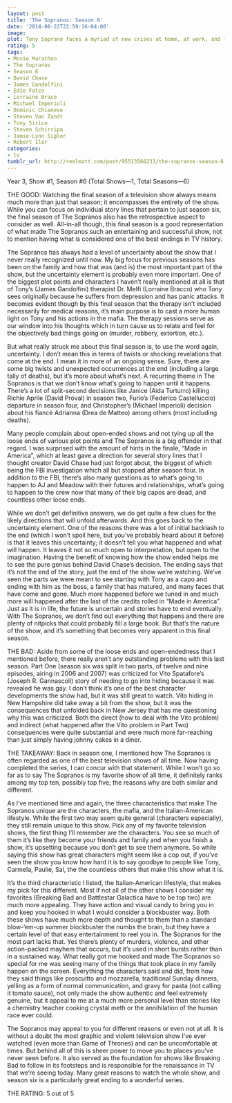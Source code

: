 ```yaml
---
layout: post
title: 'The Sopranos: Season 6'
date: '2014-08-22T22:59:16-04:00'
image: 
plot: Tony Soprano faces a myriad of new crises at home, at work, and from the law… leading the New Jersey mob boss to doubt the allegiances of many of those closest to him.
rating: 5
tags:
- Movie Marathon
- The Sopranos
- Season 6
- David Chase
- James Gandolfini
- Edie Falco
- Lorraine Braco
- Michael Imperioli
- Dominic Chianese
- Steven Van Zandt
- Tony Sirico
- Steven Schirripa
- Jamie-Lynn Sigler
- Robert Iler
categories:
- tv
tumblr_url: http://reelmatt.com/post/95513566233/the-sopranos-season-6
---
```


Year 3, Show #1, Season #6 (Total Shows—1, Total Seasons—6)

THE GOOD: Watching the final season of a television show always means much more than just that season; it encompasses the entirety of the show. While you can focus on individual story lines that pertain to just season six, the final season of The Sopranos also has the retrospective aspect to consider as well. All-in-all though, this final season is a good representation of what made The Sopranos such an entertaining and successful show, not to mention having what is considered one of the best endings in TV history.

The Sopranos has always had a level of uncertainty about the show that I never really recognized until now. My big focus for previous seasons has been on the family and how that was (and is) the most important part of the show, but the uncertainty element is probably even more important. One of the biggest plot points and characters I haven’t really mentioned at all is that of Tony’s (James Gandolfini) therapist Dr. Melfi (Lorraine Bracco) who Tony sees originally because he suffers from depression and has panic attacks. It becomes evident though by this final season that the therapy isn’t included necessarily for medical reasons, it’s main purpose is to cast a more human light on Tony and his actions in the mafia. The therapy sessions serve as our window into his thoughts which in turn cause us to relate and feel for the objectively bad things going on (murder, robbery, extortion, etc.).

But what really struck me about this final season is, to use the word again, uncertainty. I don’t mean this in terms of twists or shocking revelations that come at the end. I mean it in more of an ongoing sense. Sure, there are some big twists and unexpected occurrences at the end (including a large tally of deaths), but it’s more about what’s next. A recurring theme in The Sopranos is that we don’t know what’s going to happen until it happens. There’s a lot of split-second decisions like Janice (Aida Turturro) killing Richie Aprile (David Proval) in season two, Furio’s (Federico Castelluccio) departure in season four, and Christopher’s (Michael Imperioli) decision about his fiancé Adrianna (Drea de Matteo) among others (most including deaths).

Many people complain about open-ended shows and not tying up all the loose ends of various plot points and The Sopranos is a big offender in that regard. I was surprised with the amount of hints in the finale, “Made in America”, which at least gave a direction for several story lines that I thought creator David Chase had just forgot about, the biggest of which being the FBI investigation which all but stopped after season four. In addition to the FBI, there’s also many questions as to what’s going to happen to AJ and Meadow with their futures and relationships, what’s going to happen to the crew now that many of their big capos are dead, and countless other loose ends.

While we don’t get definitive answers, we do get quite a few clues for the likely directions that will unfold afterwards. And this goes back to the uncertainty element. One of the reasons there was a lot of initial backlash to the end (which I won’t spoil here, but you’ve probably heard about it before) is that it leaves this uncertainty; it doesn’t tell you what happened and what will happen. It leaves it not so much open to interpretation, but open to the imagination. Having the benefit of knowing how the show ended helps me to see the pure genius behind David Chase’s decision. The ending says that it’s not the end of the story, just the end of the show we’re watching. We’ve seen the parts we were meant to see starting with Tony as a capo and ending with him as the boss, a family that has matured, and many faces that have come and gone. Much more happened before we tuned in and much more will happened after the last of the credits rolled in “Made in America”. Just as it is in life, the future is uncertain and stories have to end eventually. With The Sopranos, we don’t find out everything that happens and there are plenty of nitpicks that could probably fill a large book. But that’s the nature of the show, and it’s something that becomes very apparent in this final season.

THE BAD: Aside from some of the loose ends and open-endedness that I mentioned before, there really aren’t any outstanding problems with this last season. Part One (season six was split in two parts, of twelve and nine episodes, airing in 2006 and 2007) was criticized for Vito Spatafore’s (Joseph R. Gannascoli) story of needing to go into hiding because it was revealed he was gay. I don’t think it’s one of the best character developments the show had, but it was still great to watch. Vito hiding in New Hampshire did take away a bit from the show, but it was the consequences that unfolded back in New Jersey that has me questioning why this was criticized. Both the direct (how to deal with the Vito problem) and indirect (what happened after the Vito problem in Part Two) consequences were quite substantial and were much more far-reaching than just simply having johnny cakes in a diner.

THE TAKEAWAY: Back in season one, I mentioned how The Sopranos is often regarded as one of the best television shows of all time. Now having completed the series, I can concur with that statement. While I won’t go so far as to say The Sopranos is my favorite show of all time, it definitely ranks among my top ten, possibly top five; the reasons why are both similar and different.

As I’ve mentioned time and again, the three characteristics that make The Sopranos unique are the characters, the mafia, and the Italian-American lifestyle. While the first two may seem quite general (characters especially), they still remain unique to this show. Pick any of my favorite television shows, the first thing I’ll remember are the characters. You see so much of them it’s like they become your friends and family and when you finish a show, it’s upsetting because you don’t get to see them anymore. So while saying this show has great characters might seem like a cop out, if you’ve seen the show you know how hard it is to say goodbye to people like Tony, Carmela, Paulie, Sal, the the countless others that make this show what it is.

It’s the third characteristic I listed, the Italian-American lifestyle, that makes my pick for this different. Most if not all of the other shows I consider my favorites (Breaking Bad and Battlestar Galactica have to be top two) are much more appealing. They have action and visual candy to bring you in and keep you hooked in what I would consider a blockbuster way. Both these shows have much more depth and thought to them than a standard blow-‘em-up summer blockbuster the numbs the brain, but they have a certain level of that easy entertainment to reel you in. The Sopranos for the most part lacks that. Yes there’s plenty of murders, violence, and other action-packed mayhem that occurs, but it’s used in short bursts rather than in a sustained way. What really got me hooked and made The Sopranos so special for me was seeing many of the things that took place in my family happen on the screen. Everything the characters said and did, from how they said things like proscuitto and mozzarella, traditional Sunday dinners, yelling as a form of normal communication, and gravy for pasta (not calling it tomato sauce), not only made the show authentic and feel extremely genuine, but it appeal to me at a much more personal level than stories like a chemistry teacher cooking crystal meth or the annihilation of the human race ever could.

The Sopranos may appeal to you for different reasons or even not at all. It is without a doubt the most graphic and violent television show I’ve ever watched (even more than Game of Thrones) and can be uncomfortable at times. But behind all of this is sheer power to move you to places you’ve never seen before. It also served as the foundation for shows like Breaking Bad to follow in its footsteps and is responsible for the renaissance in TV that we’re seeing today. Many great reasons to watch the whole show, and season six is a particularly great ending to a wonderful series.

THE RATING: 5 out of 5
